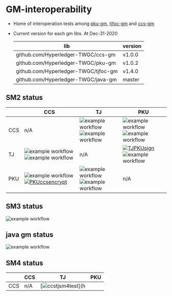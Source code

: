 # GM-interoperability

- Home of interoperation tests among [pku-gm](https://github.com/Hyperledger-TWGC/pku-gm), [tjfoc-gm](https://github.com/Hyperledger-TWGC/tjfoc-gm) and [ccs-gm](https://github.com/Hyperledger-TWGC/ccs-gm)
  

- Current version for each gm libs. At Dec-31-2020
    
    |  lib   | version  |
    |  ----  | ----  |
    | github.com/Hyperledger-TWGC/ccs-gm  | v1.0.0 |
    | github.com/Hyperledger-TWGC/pku-gm  | v1.0.2 |
    | github.com/Hyperledger-TWGC/tjfoc-gm  | v1.4.0 |
    | github.com/Hyperledger-TWGC/java-gm  | master |
  	 
## SM2 status

|     |  CCS | TJ | PKU |
|  ----  | ----  | ----  | ----  |
| CCS      |  n/A | ![example workflow](https://github.com/Hyperledger-TWGC/GM-interoperability/actions/workflows/CCStjsm2sign.yml/badge.svg)![example workflow](https://github.com/Hyperledger-TWGC/GM-interoperability/actions/workflows/CCStjsm2encrypt.yml/badge.svg)| ![example workflow](https://github.com/Hyperledger-TWGC/GM-interoperability/actions/workflows/CCSPKUsm2sign.yml/badge.svg)![example workflow](https://github.com/Hyperledger-TWGC/GM-interoperability/actions/workflows/CCSPKUsm2encrypt.yml/badge.svg)|
| TJ      |  ![example workflow](https://github.com/Hyperledger-TWGC/GM-interoperability/actions/workflows/tjCCSsm2sign.yml/badge.svg)![example workflow](https://github.com/Hyperledger-TWGC/GM-interoperability/actions/workflows/tjCCSsm2encrypt.yml/badge.svg)| n/A | [![TJPKUsign](https://github.com/Hyperledger-TWGC/GM-interoperability/actions/workflows/tjPKUsm2sign.yml/badge.svg)](https://github.com/Hyperledger-TWGC/GM-interoperability/actions/workflows/tjPKUsm2sign.yml)![example workflow](https://github.com/Hyperledger-TWGC/GM-interoperability/actions/workflows/tjPKUsm2encrypt.yml/badge.svg)|
| PKU      |  ![example workflow](https://github.com/Hyperledger-TWGC/GM-interoperability/actions/workflows/PKUCCSsm2sign.yml/badge.svg)[![PKUccsencrypt](https://github.com/Hyperledger-TWGC/GM-interoperability/actions/workflows/PKUCCSsm2encrypt.yml/badge.svg)](https://github.com/Hyperledger-TWGC/GM-interoperability/actions/workflows/PKUCCSsm2encrypt.yml)| ![example workflow](https://github.com/Hyperledger-TWGC/GM-interoperability/actions/workflows/PKUtjsm2sign.yml/badge.svg)![example workflow](https://github.com/Hyperledger-TWGC/GM-interoperability/actions/workflows/PKUtjsm2encrypt.yml/badge.svg)| n/A |

## SM3 status
![example workflow](https://github.com/Hyperledger-TWGC/GM-interoperability/actions/workflows/sm3.yml/badge.svg)

## java gm status

![example workflow](https://github.com/Hyperledger-TWGC/GM-interoperability/actions/workflows/javagm.yml/badge.svg)

## SM4 status

|     |  CCS | TJ | PKU |
|  ----  | ----  | ----  | ----  |
| CCS      |  n/A |  [![ccstjsm4test](https://github.com/Hyperledger-TWGC/GM-interoperability/actions/workflows/CCStjsm4.yml/badge.svg)](h